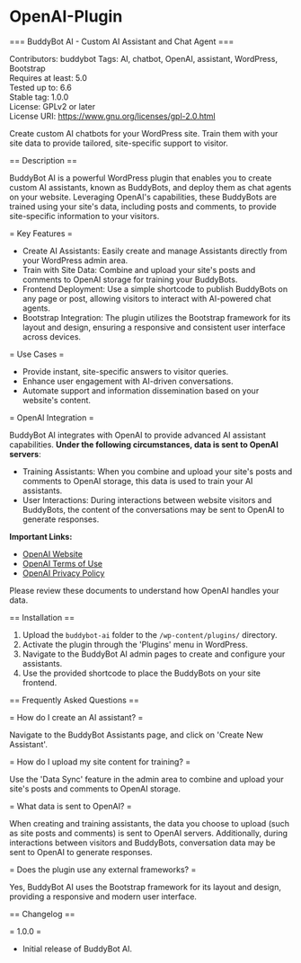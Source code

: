 # OpenAI-Plugin


=== BuddyBot AI - Custom AI Assistant and Chat Agent ===

Contributors: buddybot 
Tags: AI, chatbot, OpenAI, assistant, WordPress, Bootstrap  
Requires at least: 5.0  
Tested up to: 6.6  
Stable tag: 1.0.0  
License: GPLv2 or later  
License URI: https://www.gnu.org/licenses/gpl-2.0.html

Create custom AI chatbots for your WordPress site. Train them with your site data to provide tailored, site-specific support to visitor.

== Description ==

BuddyBot AI is a powerful WordPress plugin that enables you to create custom AI assistants, known as BuddyBots, and deploy them as chat agents on your website. Leveraging OpenAI's capabilities, these BuddyBots are trained using your site's data, including posts and comments, to provide site-specific information to your visitors.

= Key Features =

* Create AI Assistants: Easily create and manage Assistants directly from your WordPress admin area.
* Train with Site Data: Combine and upload your site's posts and comments to OpenAI storage for training your BuddyBots.
* Frontend Deployment: Use a simple shortcode to publish BuddyBots on any page or post, allowing visitors to interact with AI-powered chat agents.
* Bootstrap Integration: The plugin utilizes the Bootstrap framework for its layout and design, ensuring a responsive and consistent user interface across devices.

= Use Cases =

* Provide instant, site-specific answers to visitor queries.
* Enhance user engagement with AI-driven conversations.
* Automate support and information dissemination based on your website's content.

= OpenAI Integration =

BuddyBot AI integrates with OpenAI to provide advanced AI assistant capabilities. **Under the following circumstances, data is sent to OpenAI servers**:

* Training Assistants: When you combine and upload your site's posts and comments to OpenAI storage, this data is used to train your AI assistants.
* User Interactions: During interactions between website visitors and BuddyBots, the content of the conversations may be sent to OpenAI to generate responses.

**Important Links:**

* [OpenAI Website](https://www.openai.com)
* [OpenAI Terms of Use](https://openai.com/terms)
* [OpenAI Privacy Policy](https://openai.com/privacy)

Please review these documents to understand how OpenAI handles your data.

== Installation ==

1. Upload the `buddybot-ai` folder to the `/wp-content/plugins/` directory.
2. Activate the plugin through the 'Plugins' menu in WordPress.
3. Navigate to the BuddyBot AI admin pages to create and configure your assistants.
4. Use the provided shortcode to place the BuddyBots on your site frontend.

== Frequently Asked Questions ==

= How do I create an AI assistant? =

Navigate to the BuddyBot Assistants page, and click on 'Create New Assistant'.

= How do I upload my site content for training? =

Use the 'Data Sync' feature in the admin area to combine and upload your site's posts and comments to OpenAI storage.

= What data is sent to OpenAI? =

When creating and training assistants, the data you choose to upload (such as site posts and comments) is sent to OpenAI servers. Additionally, during interactions between visitors and BuddyBots, conversation data may be sent to OpenAI to generate responses.

= Does the plugin use any external frameworks? =

Yes, BuddyBot AI uses the Bootstrap framework for its layout and design, providing a responsive and modern user interface.

== Changelog ==

= 1.0.0 =
* Initial release of BuddyBot AI.
